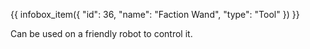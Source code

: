 {{ infobox_item({
	"id": 36,
	"name": "Faction Wand",
	"type": "Tool"
}) }}

Can be used on a friendly robot to control it.